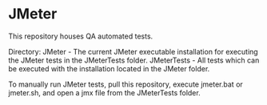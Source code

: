 JMeter
======

This repository houses QA automated tests.

Directory: JMeter - The current JMeter executable installation for executing the JMeter tests in the JMeterTests folder. JMeterTests - All tests which can be executed with the installation located in the JMeter folder.

To manually run JMeter tests, pull this repository, execute jmeter.bat or jmeter.sh, and open a jmx file from the JMeterTests folder.
